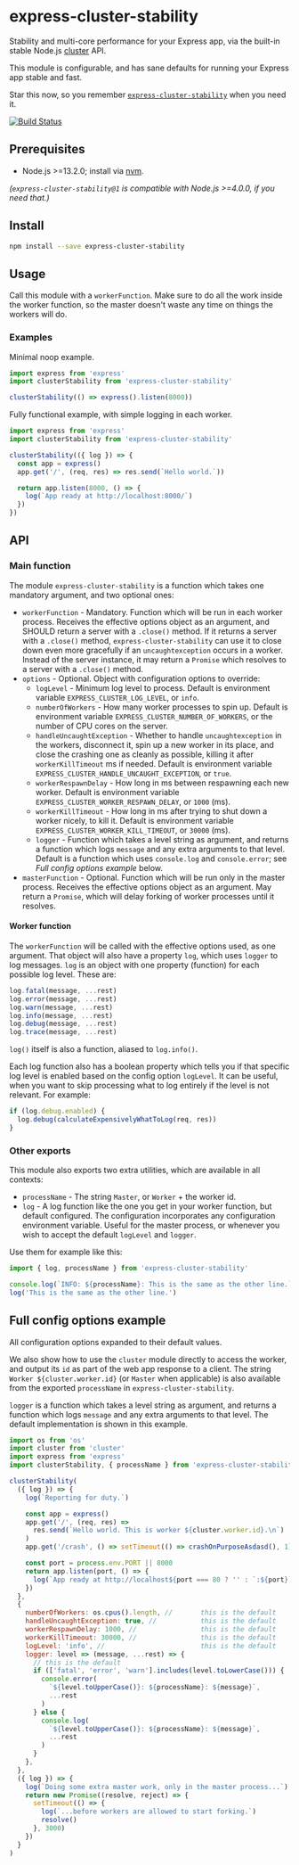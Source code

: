 # express-cluster-stability

Stability and multi-core performance for your Express app, via the built-in
stable Node.js [cluster](https://nodejs.org/api/cluster.html#cluster_cluster)
API.

This module is configurable, and has sane defaults for running your Express app
stable and fast.

Star this now, so you remember
[`express-cluster-stability`](https://npmjs.com/package/express-cluster-stability)
when you need it.

[![Build Status](https://travis-ci.org/hugojosefson/express-cluster-stability.svg?branch=master)](https://travis-ci.org/hugojosefson/express-cluster-stability)

## Prerequisites

- Node.js >=13.2.0; install via [nvm](https://github.com/nvm-sh/nvm).

_(`express-cluster-stability@1` is compatible with Node.js >=4.0.0, if you need
that.)_

## Install

```bash
npm install --save express-cluster-stability
```

## Usage

Call this module with a `workerFunction`. Make sure to do all the work inside
the worker function, so the master doesn't waste any time on things the workers
will do.

### Examples

Minimal noop example.

```js
import express from 'express'
import clusterStability from 'express-cluster-stability'

clusterStability(() => express().listen(8000))
```

Fully functional example, with simple logging in each worker.

```js
import express from 'express'
import clusterStability from 'express-cluster-stability'

clusterStability(({ log }) => {
  const app = express()
  app.get('/', (req, res) => res.send(`Hello world.`))

  return app.listen(8000, () => {
    log(`App ready at http://localhost:8000/`)
  })
})
```

## API

### Main function

The module `express-cluster-stability` is a function which takes one mandatory
argument, and two optional ones:

- `workerFunction` - Mandatory. Function which will be run in each worker
  process. Receives the effective options object as an argument, and SHOULD
  return a server with a `.close()` method. If it returns a server with a
  `.close()` method, `express-cluster-stability` can use it to close down even
  more gracefully if an `uncaughtexception` occurs in a worker. Instead of the
  server instance, it may return a `Promise` which resolves to a server with a
  `.close()` method.
- `options` - Optional. Object with configuration options to override:
  - `logLevel` - Minimum log level to process. Default is environment variable
    `EXPRESS_CLUSTER_LOG_LEVEL`, or `info`.
  - `numberOfWorkers` - How many worker processes to spin up. Default is
    environment variable `EXPRESS_CLUSTER_NUMBER_OF_WORKERS`, or the number of
    CPU cores on the server.
  - `handleUncaughtException` - Whether to handle `uncaughtexception` in the
    workers, disconnect it, spin up a new worker in its place, and close the
    crashing one as cleanly as possible, killing it after `workerKillTimeout` ms
    if needed. Default is environment variable
    `EXPRESS_CLUSTER_HANDLE_UNCAUGHT_EXCEPTION`, or `true`.
  - `workerRespawnDelay` - How long in ms between respawning each new worker.
    Default is environment variable `EXPRESS_CLUSTER_WORKER_RESPAWN_DELAY`, or
    `1000` (ms).
  - `workerKillTimeout` - How long in ms after trying to shut down a worker
    nicely, to kill it. Default is environment variable
    `EXPRESS_CLUSTER_WORKER_KILL_TIMEOUT`, or `30000` (ms).
  - `logger` - Function which takes a level string as argument, and returns a
    function which logs `message` and any extra arguments to that level. Default
    is a function which uses `console.log` and `console.error`; see _Full config
    options example_ below.
- `masterFunction` - Optional. Function which will be run only in the master
  process. Receives the effective options object as an argument. May return a
  `Promise`, which will delay forking of worker processes until it resolves.

#### Worker function

The `workerFunction` will be called with the effective options used, as one
argument. That object will also have a property `log`, which uses `logger` to
log messages. `log` is an object with one property (function) for each possible
log level. These are:

```js
log.fatal(message, ...rest)
log.error(message, ...rest)
log.warn(message, ...rest)
log.info(message, ...rest)
log.debug(message, ...rest)
log.trace(message, ...rest)
```

`log()` itself is also a function, aliased to `log.info()`.

Each log function also has a boolean property which tells you if that specific
log level is enabled based on the config option `logLevel`. It can be useful,
when you want to skip processing what to log entirely if the level is not
relevant. For example:

```js
if (log.debug.enabled) {
  log.debug(calculateExpensivelyWhatToLog(req, res))
}
```

### Other exports

This module also exports two extra utilities, which are available in all
contexts:

- `processName` - The string `Master`, or `Worker` + the worker id.
- `log` - A log function like the one you get in your worker function, but
  default configured. The configuration incorporates any configuration
  environment variable. Useful for the master process, or whenever you wish to
  accept the default `logLevel` and `logger`.

Use them for example like this:

```js
import { log, processName } from 'express-cluster-stability'

console.log(`INFO: ${processName}: This is the same as the other line.`)
log('This is the same as the other line.')
```

## Full config options example

All configuration options expanded to their default values.

We also show how to use the `cluster` module directly to access the worker, and
output its `id` as part of the web app response to a client. The string
`Worker ${cluster.worker.id}` (or `Master` when applicable) is also available
from the exported `processName` in `express-cluster-stability`.

`logger` is a function which takes a level string as argument, and returns a
function which logs `message` and any extra arguments to that level. The default
implementation is shown in this example.

```js
import os from 'os'
import cluster from 'cluster'
import express from 'express'
import clusterStability, { processName } from 'express-cluster-stability'

clusterStability(
  ({ log }) => {
    log(`Reporting for duty.`)

    const app = express()
    app.get('/', (req, res) =>
      res.send(`Hello world. This is worker ${cluster.worker.id}.\n`)
    )
    app.get('/crash', () => setTimeout(() => crashOnPurposeAsdasd(), 1))

    const port = process.env.PORT || 8000
    return app.listen(port, () => {
      log(`App ready at http://localhost${port === 80 ? '' : `:${port}`}/`)
    })
  },
  {
    numberOfWorkers: os.cpus().length, //       this is the default
    handleUncaughtException: true, //           this is the default
    workerRespawnDelay: 1000, //                this is the default
    workerKillTimeout: 30000, //                this is the default
    logLevel: 'info', //                        this is the default
    logger: level => (message, ...rest) => {
      // this is the default
      if (['fatal', 'error', 'warn'].includes(level.toLowerCase())) {
        console.error(
          `${level.toUpperCase()}: ${processName}: ${message}`,
          ...rest
        )
      } else {
        console.log(
          `${level.toUpperCase()}: ${processName}: ${message}`,
          ...rest
        )
      }
    },
  },
  ({ log }) => {
    log(`Doing some extra master work, only in the master process...`)
    return new Promise((resolve, reject) => {
      setTimeout(() => {
        log(`...before workers are allowed to start forking.`)
        resolve()
      }, 3000)
    })
  }
)
```
